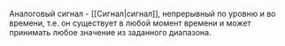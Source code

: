 Аналоговый сигнал - [[Сигнал|сигнал]], непрерывный по уровню и во времени, т.е. он существует в любой момент времени и может принимать любое значение из заданного диапазона.